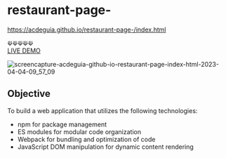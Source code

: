 # restaurant-page-

https://acdeguia.github.io/restaurant-page-/index.html

⟱⟱⟱⟱⟱
<br />
[LIVE DEMO](https://acdeguia.github.io/restaurant-page-/index.html)

![screencapture-acdeguia-github-io-restaurant-page-index-html-2023-04-04-09_57_09](https://user-images.githubusercontent.com/67185278/229666674-3621a2e9-c173-4387-9d7e-9b0c9870cab9.png)

## Objective
To build a web application that utilizes the following technologies:

* npm for package management
* ES modules for modular code organization
* Webpack for bundling and optimization of code
* JavaScript DOM manipulation for dynamic content rendering
